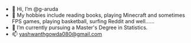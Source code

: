 - 👋 Hi, I’m @g-aruda
- 👀 My hobbies include reading books, playing Minecraft and sometimes FPS games, playing basketball, surfing Reddit and well......
- 🌱 I’m currently pursuing a Master's Degree in Statistics.
- 📫 yashwanthgowda080@gmail.com

<!---
g-aruda/g-aruda is a ✨ special ✨ repository because its `README.md` (this file) appears on your GitHub profile.
You can click the Preview link to take a look at your changes.
--->
